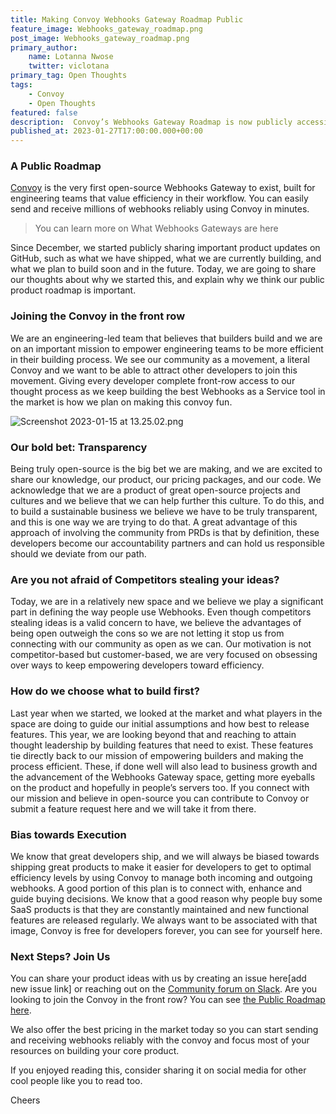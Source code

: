 ```yaml
---
title: Making Convoy Webhooks Gateway Roadmap Public
feature_image: Webhooks_gateway_roadmap.png
post_image: Webhooks_gateway_roadmap.png
primary_author:
    name: Lotanna Nwose
    twitter: viclotana
primary_tag: Open Thoughts
tags:
    - Convoy
    - Open Thoughts
featured: false
description:  Convoy’s Webhooks Gateway Roadmap is now publicly accessible to every developer here. We plan to continue being community-driven, engage more and be completely transparent about Convoy’s product direction every step of the way.
published_at: 2023-01-27T17:00:00.000+00:00
---
```


### A Public Roadmap

[Convoy](https://getconvoy.io/) is the very first open-source Webhooks Gateway to exist, built for engineering teams that value efficiency in their workflow. You can easily send and receive millions of webhooks reliably using Convoy in minutes.

> You can learn more on What Webhooks Gateways are here
> 

Since December, we started publicly sharing important product updates on GitHub, such as what we have shipped, what we are currently building, and what we plan to build soon and in the future. Today, we are going to share our thoughts about why we started this, and explain why we think our public product roadmap is important.

### Joining the Convoy in the front row

We are an engineering-led team that believes that builders build and we are on an important mission to empower engineering teams to be more efficient in their building process. We see our community as a movement, a literal Convoy and we want to be able to attract other developers to join this movement. Giving every developer complete front-row access to our thought process as we keep building the best Webhooks as a Service tool in the market is how we plan on making this convoy fun.

![Screenshot 2023-01-15 at 13.25.02.png](/blog-assets/roadmap_screenshot.png)

### Our bold bet: Transparency

Being truly open-source is the big bet we are making, and we are excited to share our knowledge, our product, our pricing packages, and our code. We acknowledge that we are a product of great open-source projects and cultures and we believe that we can help further this culture. To do this, and to build a sustainable business we believe we have to be truly transparent, and this is one way we are trying to do that. A great advantage of this approach of involving the community from PRDs is that by definition, these developers become our accountability partners and can hold us responsible should we deviate from our path.

### Are you not afraid of Competitors stealing your ideas?

Today, we are in a relatively new space and we believe we play a significant part in defining the way people use Webhooks. Even though competitors stealing ideas is a valid concern to have, we believe the advantages of being open outweigh the cons so we are not letting it stop us from connecting with our community as open as we can. Our motivation is not competitor-based but customer-based, we are very focused on obsessing over ways to keep empowering developers toward efficiency.

### How do we choose what to build first?

Last year when we started, we looked at the market and what players in the space are doing to guide our initial assumptions and how best to release features. This year, we are looking beyond that and reaching to attain thought leadership by building features that need to exist. These features tie directly back to our mission of empowering builders and making the process efficient. These, if done well will also lead to business growth and the advancement of the Webhooks Gateway space, getting more eyeballs on the product and hopefully in people’s servers too. If you connect with our mission and believe in open-source you can contribute to Convoy or submit a feature request here and we will take it from there.

### Bias towards Execution

We know that great developers ship, and we will always be biased towards shipping great products to make it easier for developers to get to optimal efficiency levels by using Convoy to manage both incoming and outgoing webhooks. A good portion of this plan is to connect with, enhance and guide buying decisions. We know that a good reason why people buy some SaaS products is that they are constantly maintained and new functional features are released regularly. We always want to be associated with that image, Convoy is free for developers forever, you can see for yourself here.

### Next Steps? Join Us

You can share your product ideas with us by creating an issue here[add new issue link] or reaching out on the [Community forum on Slack](https://convoy-community.slack.com/join/shared_invite/zt-xiuuoj0m-yPp~ylfYMCV9s038QL0IUQ#/shared-invite/email). Are you looking to join the Convoy in the front row? You can see [the Public Roadmap here](https://github.com/orgs/frain-dev/projects/3/views/1).

We also offer the best pricing in the market today so you can start sending and receiving webhooks reliably with the convoy and focus most of your resources on building your core product.

If you enjoyed reading this, consider sharing it on social media for other cool people like you to read too.

Cheers